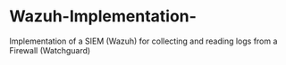 # Wazuh-Implementation-
Implementation of a SIEM (Wazuh) for collecting and reading logs from a Firewall (Watchguard)
